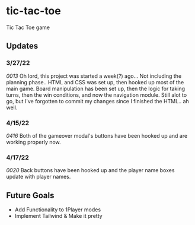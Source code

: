 # tic-tac-toe
Tic Tac Toe game

## Updates

### 3/27/22
*0013* Oh lord, this project was started a week(?) ago... Not including the planning phase.. HTML and CSS was set up, then hooked up most of the main game. Board manipulation has been set up, then the logic for taking turns, then the win conditions, and now the navigation module. Still alot to go, but I've forgotten to commit my changes since I finished the HTML.. ah well.

### 4/15/22
*0416* Both of the gameover modal's buttons have been hooked up and are working properly now.

### 4/17/22
*0020* Back buttons have been hooked up and the player name boxes update with player names.

## Future Goals
 - Add Functionality to 1Player modes
 - Implement Tailwind & Make it pretty